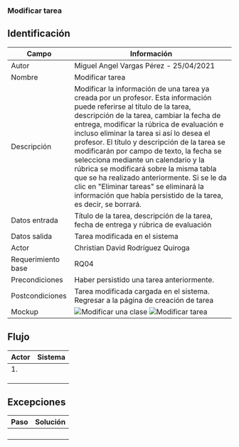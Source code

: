 ### Modificar tarea
## Identificación 

| Campo | Información |
|-------|-------|
| Autor | Miguel Angel Vargas Pérez - 25/04/2021 |
| Nombre | Modificar tarea |
| Descripción | Modificar la información de una tarea ya creada por un profesor. Esta información puede referirse al título de la tarea, descripción de la tarea, cambiar la fecha de entrega, modificar la rúbrica de evaluación e incluso eliminar la tarea si así lo desea el profesor. El título y descripción de la tarea se modificarán por campo de texto, la fecha se selecciona mediante un calendario y la rúbrica se modificará sobre la misma tabla que se ha realizado anteriormente. Si se le da clic en "Eliminar tareas" se eliminará la información que había persistido de la tarea, es decir, se borrará.|
| Datos entrada | Título de la tarea, descripción de la tarea, fecha de entrega y rúbrica de evaluación |
| Datos salida | Tarea modificada en el sistema |
| Actor | Christian David Rodríguez Quiroga |
| Requerimiento base | RQ04 |
| Precondiciones | Haber persistido una tarea anteriormente. |
| Postcondiciones | Tarea modificada cargada en el sistema. Regresar a la página de creación de tarea |
| Mockup | ![Modificar una clase](https://user-images.githubusercontent.com/79241017/116014218-cbd36280-a5f9-11eb-901f-acaa0b673537.png) ![Modificar tarea](https://user-images.githubusercontent.com/79241017/116023507-d8fc4b80-a611-11eb-970c-afc4e7b51480.png)  |

## Flujo
| Actor | Sistema |
|-------|-------|
| 1.  |  |
|  |  |
|  |  |
|  |  |


## Excepciones
| Paso | Solución |
|-------|-------|
|  |  |
|  |  |
|  |  |
|  |  |